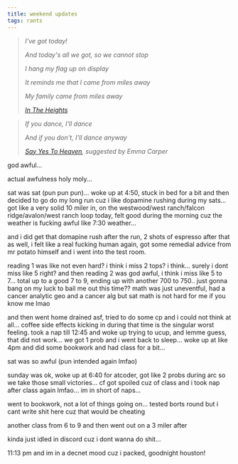 ```yaml
---
title: weekend updates
tags: rants
---
```


> *I've got today!*
> 
> *And today's all we got, so we cannot stop*
>
> *I hang my flag up on display*
>
> *It reminds me that I came from miles away*
>
> *My family came from miles away*
>
> *<cite>[In The Heights](https://open.spotify.com/track/4dS1QQw8askb1KSDLCKuvK?si=5bc63b74ab7b4b4f)</cite>*

> *If you dance, I'll dance*
>
> *And if you don't, I'll dance anyway*
>
> *<cite>[Say Yes To Heaven](https://open.spotify.com/track/6GGtHZgBycCgGBUhZo81xe?si=88475399bb254b06), suggested by Emma Carper</cite>*

god awful... 

actual awfulness holy moly... 

sat was sat (pun pun pun)... woke up at 4:50, stuck in bed for a bit and then decided to go do my long run cuz i like dopamine rushing during my sats... got like a very solid 10 miler in, on the westwood/west ranch/falcon ridge/avalon/west ranch loop today, felt good during the morning cuz the weather is fucking awful like 7:30 weather... 

and i did get that domapine rush after the run, 2 shots of espresso after that as well, i felt like a real fucking human again, got some remedial advice from mr potato himself and i went into the test room.

reading 1 was like not even hard? i think i miss 2 tops? i think... surely i dont miss like 5 right? and then reading 2 was god awful, i think i miss like 5 to 7... total up to a good 7 to 9, ending up with another 700 to 750.. just gonna bang on my luck to bail me out this time?? math was just uneventful, had a cancer analytic geo and a cancer alg but sat math is not hard for me if you know me lmao

and then went home drained asf, tried to do some cp and i could not think at all... coffee side effects kicking in during that time is the singular worst feeling. took a nap till 12:45 and woke up trying to ucup, and lemme guess, that did not work... we got 1 prob and i went back to sleep... woke up at like 4pm and did some bookwork and had class for a bit... 

sat was so awful (pun intended again lmfao)

sunday was ok, woke up at 6:40 for atcoder, got like 2 probs during arc so we take those small victories... cf got spoiled cuz of class and i took nap after class again lmfao... im in short of naps...

went to bookwork, not a lot of things going on... tested borts round but i cant write shit here cuz that would be cheating

another class from 6 to 9 and then went out on a 3 miler after

kinda just idled in discord cuz i dont wanna do shit...

11:13 pm and im in a decnet mood cuz i packed, goodnight houston!
